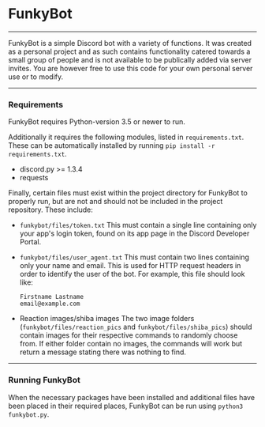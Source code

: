# FunkyBot

---
FunkyBot is a simple Discord bot with a variety of functions. It was created as a personal project and as such contains functionality catered towards a small group of people and is not available to be publically added via server invites. You are however free to use this code for your own personal server use or to modify.

---
### Requirements
FunkyBot requires Python-version 3.5 or newer to run. 

Additionally it requires the following modules, listed in `requirements.txt`. These can be automatically installed by running `pip install -r requirements.txt`.
- discord.py >= 1.3.4
- requests

Finally, certain files must exist within the project directory for FunkyBot to properly run, but are not and should not be included in the project repository. These include:
- `funkybot/files/token.txt`
    This must contain a single line containing only your app's login token, found on its app page in the Discord Developer Portal.

- `funkybot/files/user_agent.txt`
    This must contain two lines containing only your name and email. This is used for HTTP request headers in order to identify the user of the bot. For example, this file should look like:
    ```
    Firstname Lastname
    email@example.com
    ```
- Reaction images/shiba images
    The two image folders (`funkybot/files/reaction_pics` and `funkybot/files/shiba_pics`) should contain images for their respective commands to randomly choose from. If either folder contain no images, the commands will work but return a message stating there was nothing to find.

---
### Running FunkyBot
When the necessary packages have been installed and additional files have been placed in their required places, FunkyBot can be run using `python3 funkybot.py`. 